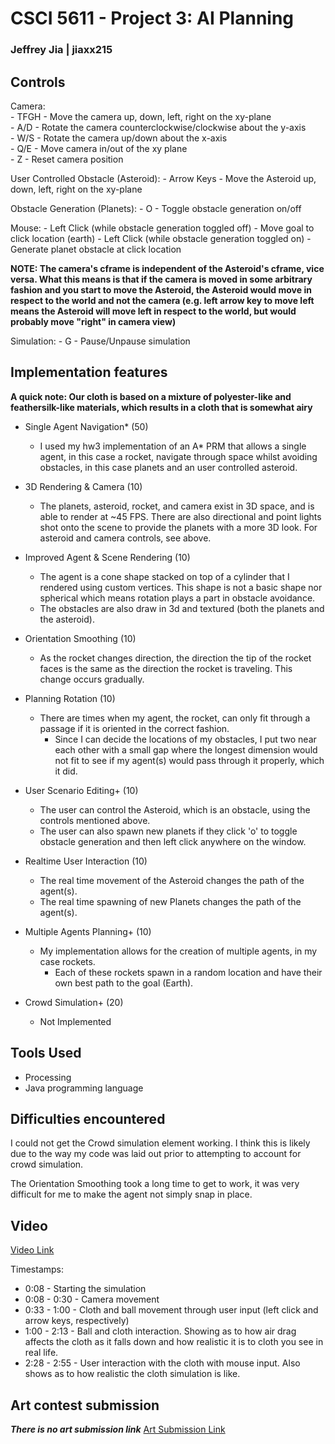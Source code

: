# CSCI 5611 - Project 3: AI Planning
### Jeffrey Jia | jiaxx215

## Controls

Camera:<br>
    - TFGH - Move the camera up, down, left, right on the xy-plane<br>
    - A/D - Rotate the camera counterclockwise/clockwise about the y-axis<br>
    - W/S - Rotate the camera up/down about the x-axis<br>
    - Q/E - Move camera in/out of the xy plane <br>
    - Z - Reset camera position

User Controlled Obstacle (Asteroid):
    - Arrow Keys - Move the Asteroid up, down, left, right on the xy-plane<br>

Obstacle Generation (Planets):
    - O - Toggle obstacle generation on/off<br>

Mouse:
    - Left Click (while obstacle generation toggled off) - Move goal to click location (earth)
    - Left Click (while obstacle generation toggled on) - Generate planet obstacle at click location  

**NOTE: The camera's cframe is independent of the Asteroid's cframe, vice versa. What this means is that if the camera is moved in some arbitrary fashion and you start to move the Asteroid, the Asteroid would move in respect to the world and not the camera (e.g. left arrow key to move left means the Asteroid will move left in respect to the world, but would probably move "right" in camera view)**

Simulation:
    - G - Pause/Unpause simulation


  ## Implementation features

  **A quick note: Our cloth is based on a mixture of polyester-like and feathersilk-like materials, which results in a cloth that is somewhat airy**


  - Single Agent Navigation* (50)
      - I used my hw3 implementation of an A* PRM that allows a single agent, in this case a rocket, navigate through space
      whilst avoiding obstacles, in this case planets and an user controlled asteroid.

  - 3D Rendering & Camera (10)
      - The planets, asteroid, rocket, and camera exist in 3D space, and is able to render at ~45 FPS. There are also directional and point lights shot onto the scene to provide the planets with a more 3D look. For asteroid and camera controls, see above.

  - Improved Agent & Scene Rendering (10)
      - The agent is a cone shape stacked on top of a cylinder that I rendered using custom vertices. This shape is not a basic shape
      nor spherical which means rotation plays a part in obstacle avoidance.
      - The obstacles are also draw in 3d and textured (both the planets and the asteroid).

  - Orientation Smoothing (10)
      - As the rocket changes direction, the direction the tip of the rocket faces is the same as the direction the rocket is traveling. This change occurs gradually.

  - Planning Rotation (10)
      - There are times when my agent, the rocket, can only fit through a passage if it is oriented in the correct fashion.
          - Since I can decide the locations of my obstacles, I put two near each other with a small gap where the longest dimension
          would not fit to see if my agent(s) would pass through it properly, which it did.

  - User Scenario Editing+ (10)
      - The user can control the Asteroid, which is an obstacle, using the controls mentioned above.
      - The user can also spawn new planets if they click 'o' to toggle obstacle generation and then left click anywhere on the window.

  - Realtime User Interaction (10)
      -  The real time movement of the Asteroid changes the path of the agent(s).
      -  The real time spawning of new Planets changes the path of the agent(s).

  - Multiple Agents Planning+ (10)
      - My implementation allows for the creation of multiple agents, in my case rockets.
          - Each of these rockets spawn in a random location and have their own best path to the goal (Earth).

  - Crowd Simulation+ (20)
     - Not Implemented

  ## Tools Used

  - Processing
  - Java programming language


  ## Difficulties encountered

  I could not get the Crowd simulation element working. I think this is likely due to the way my code was laid out prior to attempting to account for crowd simulation.

  The Orientation Smoothing took a long time to get to work, it was very difficult for me to make the agent not simply snap in place.

  ## Video

  [Video Link](https://youtu.be/w036hNs8SpU)

  Timestamps: <br>
  - 0:08 - Starting the simulation<br>
  - 0:08 - 0:30 - Camera movement<br>
  - 0:33 - 1:00 - Cloth and ball movement through user input (left click and arrow keys, respectively)<br>
  - 1:00 - 2:13 - Ball and cloth interaction. Showing as to how air drag affects the cloth as it falls down and how realistic it is to cloth you see in real life.
  - 2:28 - 2:55 - User interaction with the cloth with mouse input. Also shows as to how realistic the cloth simulation is like.

  ## Art contest submission
  ***There is no art submission link***
  [Art Submission Link](https://imgur.com/)
